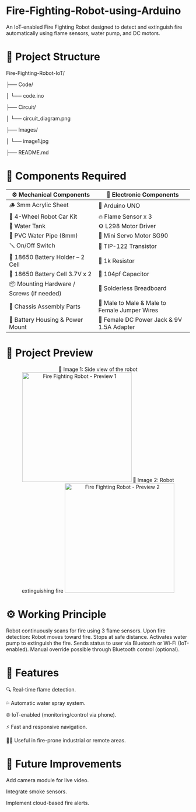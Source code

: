 # Fire-Fighting-Robot-using-Arduino
An IoT-enabled Fire Fighting Robot designed to detect and extinguish fire automatically using flame sensors, water pump, and DC motors.

# 📁 Project Structure

Fire-Fighting-Robot-IoT/

├── Code/

│   └── code.ino

├── Circuit/

│   └── circuit_diagram.png

├── Images/

│   └── image1.jpg

├── README.md


# 🧰 Components Required

| ⚙️ **Mechanical Components**              | 🔌 **Electronic Components**                  |
| ----------------------------------------- | --------------------------------------------- |
| 🪵 3mm Acrylic Sheet                      | 🧠 Arduino UNO                                |
| 🚗 4-Wheel Robot Car Kit                  | 🔥 Flame Sensor x 3                           |
| 🫗 Water Tank                             | ⚙️ L298 Motor Driver                          |
| 🚿 PVC Water Pipe (8mm)                   | 🤖 Mini Servo Motor SG90                      |
| 🪛 On/Off Switch                          | 🔋 TIP-122 Transistor                         |
| 🔋 18650 Battery Holder – 2 Cell          | 📏 1k Resistor                                |
| 🔋 18650 Battery Cell 3.7V x 2            | 🧪 104pf Capacitor                            |
| 📦 Mounting Hardware / Screws (if needed) | 🔌 Solderless Breadboard                      |
| 🔧 Chassis Assembly Parts                 | 🔌 Male to Male & Male to Female Jumper Wires |
| 🪫 Battery Housing & Power Mount          | 🔌 Female DC Power Jack & 9V 1.5A Adapter     |

# 📸 Project Preview

<p align="center"> 
📝 Image 1: Side view of the robot
<img src="image 1.png" alt="Fire Fighting Robot - Preview 1" width="300"/> 
📝 Image 2: Robot extinguishing fire
<img src="image 2.png" alt="Fire Fighting Robot - Preview 2" width="300"/> 
</p>


# ⚙️ Working Principle

Robot continuously scans for fire using 3 flame sensors.
Upon fire detection:
Robot moves toward fire.
Stops at safe distance.
Activates water pump to extinguish the fire.
Sends status to user via Bluetooth or Wi-Fi (IoT-enabled).
Manual override possible through Bluetooth control (optional).

# 🧠 Features

🔍 Real-time flame detection.

💦 Automatic water spray system.

🌐 IoT-enabled (monitoring/control via phone).

⚡ Fast and responsive navigation.

👷‍♂️ Useful in fire-prone industrial or remote areas.

# 🚀 Future Improvements

Add camera module for live video.

Integrate smoke sensors.

Implement cloud-based fire alerts.
